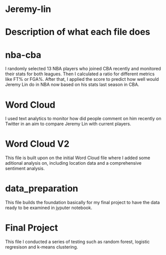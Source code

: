# Jeremy-lin
# Description of what each file does

# nba-cba
I randomly selected 13 NBA players who joined CBA recently and monitored their stats for both leagues. Then I calculated a ratio for different metrics like FT% or FGA%. After that, 
I applied the score to predict how well would Jeremy Lin do in NBA now based on his stats last season in CBA.

# Word Cloud 
I used text analytics to monitor how did people comment on him recently on Twitter in an aim to compare Jeremy Lin with current players. 

# Word Cloud V2
This file is built upon on the initial Word Cloud file where I added some aditional analysis on, including location data and a comprehensive sentiment analysis.

# data_preparation 
This file builds the foundation basically for my final project to have the data ready to be examined in jyputer notebook. 

# Final Project
This file I conducted a series of testing such as random forest, logistic regresison and k-means clustering. 
